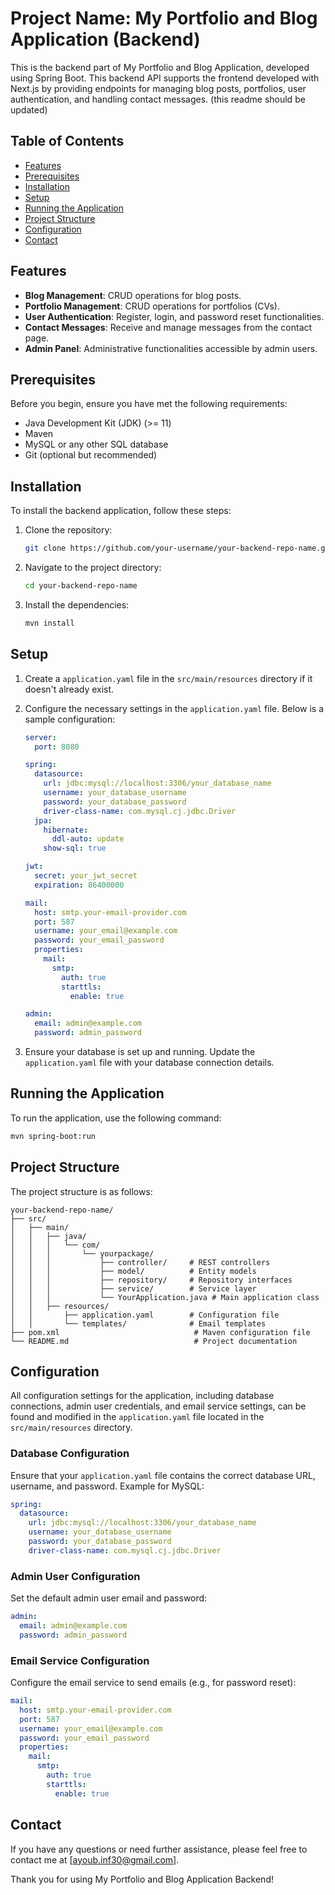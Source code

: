 # Project Name: My Portfolio and Blog Application (Backend)

This is the backend part of My Portfolio and Blog Application, developed using Spring Boot. This backend API supports the frontend developed with Next.js by providing endpoints for managing blog posts, portfolios, user authentication, and handling contact messages.
(this readme should be updated)

## Table of Contents

- [Features](#features)
- [Prerequisites](#prerequisites)
- [Installation](#installation)
- [Setup](#setup)
- [Running the Application](#running-the-application)
- [Project Structure](#project-structure)
- [Configuration](#configuration)
- [Contact](#contact)

## Features

- **Blog Management**: CRUD operations for blog posts.
- **Portfolio Management**: CRUD operations for portfolios (CVs).
- **User Authentication**: Register, login, and password reset functionalities.
- **Contact Messages**: Receive and manage messages from the contact page.
- **Admin Panel**: Administrative functionalities accessible by admin users.

## Prerequisites

Before you begin, ensure you have met the following requirements:

- Java Development Kit (JDK) (>= 11)
- Maven
- MySQL or any other SQL database
- Git (optional but recommended)

## Installation

To install the backend application, follow these steps:

1. Clone the repository:

   ```bash
   git clone https://github.com/your-username/your-backend-repo-name.git
   ```

2. Navigate to the project directory:

   ```bash
   cd your-backend-repo-name
   ```

3. Install the dependencies:
   ```bash
   mvn install
   ```

## Setup

1. Create a `application.yaml` file in the `src/main/resources` directory if it doesn't already exist.

2. Configure the necessary settings in the `application.yaml` file. Below is a sample configuration:

   ```yaml
   server:
     port: 8080

   spring:
     datasource:
       url: jdbc:mysql://localhost:3306/your_database_name
       username: your_database_username
       password: your_database_password
       driver-class-name: com.mysql.cj.jdbc.Driver
     jpa:
       hibernate:
         ddl-auto: update
       show-sql: true

   jwt:
     secret: your_jwt_secret
     expiration: 86400000

   mail:
     host: smtp.your-email-provider.com
     port: 587
     username: your_email@example.com
     password: your_email_password
     properties:
       mail:
         smtp:
           auth: true
           starttls:
             enable: true

   admin:
     email: admin@example.com
     password: admin_password
   ```

3. Ensure your database is set up and running. Update the `application.yaml` file with your database connection details.

## Running the Application

To run the application, use the following command:

```bash
mvn spring-boot:run
```

## Project Structure

The project structure is as follows:

```
your-backend-repo-name/
├── src/
│   ├── main/
│   │   ├── java/
│   │   │   └── com/
│   │   │       └── yourpackage/
│   │   │           ├── controller/     # REST controllers
│   │   │           ├── model/          # Entity models
│   │   │           ├── repository/     # Repository interfaces
│   │   │           ├── service/        # Service layer
│   │   │           └── YourApplication.java # Main application class
│   │   ├── resources/
│   │       ├── application.yaml        # Configuration file
│   │       └── templates/              # Email templates
├── pom.xml                              # Maven configuration file
└── README.md                            # Project documentation
```

## Configuration

All configuration settings for the application, including database connections, admin user credentials, and email service settings, can be found and modified in the `application.yaml` file located in the `src/main/resources` directory.

### Database Configuration

Ensure that your `application.yaml` file contains the correct database URL, username, and password. Example for MySQL:

```yaml
spring:
  datasource:
    url: jdbc:mysql://localhost:3306/your_database_name
    username: your_database_username
    password: your_database_password
    driver-class-name: com.mysql.cj.jdbc.Driver
```

### Admin User Configuration

Set the default admin user email and password:

```yaml
admin:
  email: admin@example.com
  password: admin_password
```

### Email Service Configuration

Configure the email service to send emails (e.g., for password reset):

```yaml
mail:
  host: smtp.your-email-provider.com
  port: 587
  username: your_email@example.com
  password: your_email_password
  properties:
    mail:
      smtp:
        auth: true
        starttls:
          enable: true
```

## Contact

If you have any questions or need further assistance, please feel free to contact me at [ayoub.inf30@gmail.com].

Thank you for using My Portfolio and Blog Application Backend!
